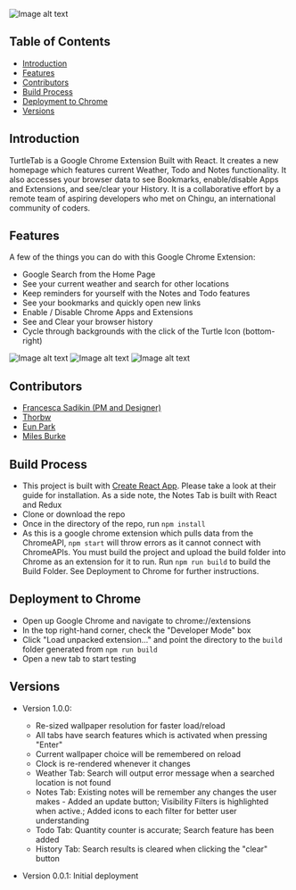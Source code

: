 ![Image alt text](https://i.imgur.com/FSoEtO5.png "Main Page")

## Table of Contents
* [Introduction](https://github.com/chingu-coders/Voyage2-Turtles-11#introduction)
* [Features](https://github.com/chingu-coders/Voyage2-Turtles-11#features)
* [Contributors](https://github.com/chingu-coders/Voyage2-Turtles-11#contributors)
* [Build Process](https://github.com/chingu-coders/Voyage2-Turtles-11#build-process)
* [Deployment to Chrome](https://github.com/chingu-coders/Voyage2-Turtles-11#deployment-to-chrome)
* [Versions](https://github.com/chingu-coders/Voyage2-Turtles-11#versions)

## Introduction
TurtleTab is a Google Chrome Extension Built with React. It creates a new homepage which features current Weather, Todo and Notes functionality. It also accesses your browser data to see Bookmarks, enable/disable Apps and Extensions, and see/clear your History. It is a collaborative effort by a remote team of aspiring developers who met on Chingu, an international community of coders.

## Features
A few of the things you can do with this Google Chrome Extension:
* Google Search from the Home Page
* See your current weather and search for other locations
* Keep reminders for yourself with the Notes and Todo features
* See your bookmarks and quickly open new links
* Enable / Disable Chrome Apps and Extensions
* See and Clear your browser history
* Cycle through backgrounds with the click of the Turtle Icon (bottom-right)

![Image alt text](https://i.imgur.com/HOR4gE8.png "Search")
![Image alt text](https://i.imgur.com/Dypb5nh.png "User Utility Features")
![Image alt text](https://i.imgur.com/cTSXV15.png "Chrome Tools")

## Contributors
* [Francesca Sadikin (PM and Designer)](https://github.com/serpient)
* [Thorbw](https://github.com/thorbw)
* [Eun Park](https://github.com/eunipa)
* [Miles Burke](https://github.com/milesj76)
## Build Process
* This project is built with [Create React App](https://github.com/facebookincubator/create-react-app). Please take a look at their guide for installation. As a side note, the Notes Tab is built with React and Redux
* Clone or download the repo
* Once in the directory of the repo, run ```npm install``` 
* As this is a google chrome extension which pulls data from the ChromeAPI, ```npm start``` will throw errors as it cannot connect with ChromeAPIs. You must build the project and upload the build folder into Chrome as an extension for it to run. Run ```npm run build``` to build the Build Folder. See Deployment to Chrome for further instructions.

## Deployment to Chrome
* Open up Google Chrome and navigate to chrome://extensions
* In the top right-hand corner, check the "Developer Mode" box
* Click "Load unpacked extension..." and point the directory to the ```build``` folder generated from ```npm run build```
* Open a new tab to start testing

## Versions
* Version 1.0.0: 

   * Re-sized wallpaper resolution for faster load/reload  
   * All tabs have search features which is activated when pressing "Enter"  
   * Current wallpaper choice will be remembered on reload  
   * Clock is re-rendered whenever it changes  
   * Weather Tab: Search will output error message when a searched location is not found  
   * Notes Tab: Existing notes will be remember any changes the user makes - Added an update button; Visibility Filters is highlighted when active.; Added icons to each filter for better user understanding  
   * Todo Tab: Quantity counter is accurate; Search feature has been added  
   * History Tab: Search results is cleared when clicking the "clear" button  


* Version 0.0.1: Initial deployment